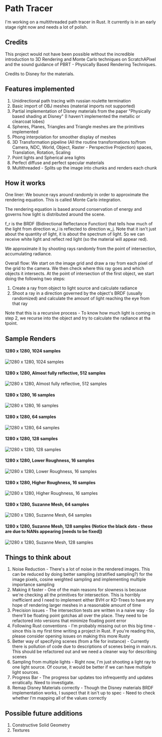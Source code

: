 
# Path Tracer 

I'm working on a multithreaded path tracer in Rust. It currently is in an early stage right now and needs a lot of polish. 

## Credits 

This project would not have been possible without the incredible introduction to 3D Rendering and Monte Carlo techniques on ScratchAPixel and the sound guidance of PBRT - Physically Based Rendering Techniques.

Credits to Disney for the materials.

## Features implemented
1. Unidirectional path tracing with russian roulette termination 
2. Basic import of OBJ meshes (material imports not supported)
3. Partial implementation of Disney materials from the paper "Physically based shading at Disney" (I haven't implemented the metallic or clearcoat lobes)
4. Spheres, Planes, Triangles and Triangle meshes are the primitives implemented
5. Phong interpolation for smoother display of meshes
6. 3D Transformation pipeline (All the routine transformations to/from Camera, NDC, World, Object, Raster - Perspective Projection) spaces, Translation, Rotation, Scaling
7. Point lights and Spherical area lights
8. Perfect diffuse and perfect specular materials 
9. Multithreaded - Splits up the image into chunks and renders each chunk
## How it works 

One liner: We bounce rays around randomly in order to approximate the rendering equation. This is called Monte Carlo integration.

<insert equation>
The rendering equation is based around conservation of energy and governs how light is distributed around the scene. 

f_r is the BRDF (Bidirectional Reflectance Function) that tells how much of the light from direction w_i is reflected to direction w_j. Note that it isn't just about the quantity of light, it is about the spectrum of light. So we can receive white light and reflect red light (so the material will appear red).

We approximate it by shooting rays randomly from the point of intersection, accumulating radiance. 

Overall flow: We start on the image grid and draw a ray from each pixel of the grid to the camera. We then check where this ray goes and which objects it intersects. At the point of intersection of the first object, we start doing the following two steps:
1. Create a ray from object to light source and calculate radiance 
2. Shoot a ray in a direction governed by the object's BRDF (usually randomized) and calculate the amount of light reaching the eye from that ray
   
Note that this is a recursive process - To know how much light is coming in step 2, we recurse into the object and try to calculate the radiance at tha tpoint.

## Sample Renders
#### 1280 x 1280, 1024 samples
![1280 x 1280, 1024 samples](readme_images/1024_samples_clamped.jpg)
#### 1280 x 1280, Almost fully reflective, 512 samples
![1280 x 1280, Almost fully reflective, 512 samples](readme_images/512_samples_almost_fully_reflective.jpg)
#### 1280 x 1280, 16 samples
![1280 x 1280, 16 samples](./readme_images/1_16_sample.jpg)
#### 1280 x 1280, 64 samples
![1280 x 1280, 64 samples](./readme_images/2_64_sample.jpg)
#### 1280 x 1280, 128 samples
![1280 x 1280, 128 samples](./readme_images/3_128_sample.jpg)
#### 1280 x 1280, Lower Roughness, 16 samples
![1280 x 1280, Lower Roughness, 16 samples](./readme_images/16_samples_lower_roughness.jpg)
#### 1280 x 1280, Higher Roughness, 16 samples
![1280 x 1280, Higher Roughness, 16 samples](./readme_images/16_samples_higher_roughness.jpg)
#### 1280 x 1280, Suzanne Mesh, 64 samples
![1280 x 1280, Suzanne Mesh, 64 samples](./readme_images/suzanne.jpg)
#### 1280 x 1280, Suzanne Mesh, 128 samples (Notice the black dots - these are due to NANs appearing [needs to be fixed])
![1280 x 1280, Suzanne Mesh, 128 samples](./readme_images/suzanne_nan.jpg)



## Things to think about
1. Noise Reduction - There's a lot of noise in the rendered images. This can be reduced by doing better sampling (stratified sampling?) for the image pixels, cosine weighted sampling and implementing multiple importance sampling 
2. Making it faster - One of the main reasons for slowness is because we're checking all the primitives for intersection. This is horribly inefficient and I need to implement either BVH or KD-Trees to have any hope of rendering larger meshes in a reasonable amount of time 
3. Precision issues - The intersection tests are written in a naive way - So there'll be floating point gotchas all over the place. They need to be refactored into versions that minimize floating point error 
4. Following Rust conventions - I'm probably missing out on this big time - since this is my first time writing a project in Rust. If you're reading this, please consider opening issues on making this more Rusty
5. Better way of specifying scenes (from a file for instance) - Currently there is pollution of code due to descriptions of scenes being in main.rs. This should be refactored out and we need a cleaner way for describing scenes
6. Sampling from multiple lights - Right now, I'm just shooting a light ray to one light source. Of course, it would be better if we can have multiple light sources.
7. Progress Bar - The progress bar updates too infrequently and updates erratically. Need to investigate.
8. Remap Disney Materials correctly - Though the Disney materials BRDF implementation works, I suspect that it isn't up to spec - Need to check whether I'm mapping all of the values correctly
   

## Possible future additions 
1. Constructive Solid Geometry 
2. Textures


